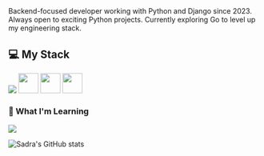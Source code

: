 ##
Backend-focused developer working with Python and Django since 2023. Always open to exciting Python projects. Currently exploring Go to level up my engineering stack.

<!--
**SaDR4M/SaDR4M** is a ✨ _special_ ✨ repository because its `README.md` (this file) appears on your GitHub profile.

Here are some ideas to get you started:

- 🔭 I’m currently working on ...
- 🌱 I’m currently learning ...
- 👯 I’m looking to collaborate on ...
- 🤔 I’m looking for help with ...
- 💬 Ask me about ...
- 📫 How to reach me: ...
- 😄 Pronouns: ...
- ⚡ Fun fact: ...
-->

## 💻 My Stack

<p align="left">
  <!-- From skillicons -->
  <img src="https://skillicons.dev/icons?i=python,postgres,redis,linux" />

  <!-- Custom: Django, Celery, Uvicorn, NGINX, Pytest -->
  <img src="https://cdn.jsdelivr.net/gh/devicons/devicon/icons/django/django-plain.svg" width="40" />
  <img src="https://cdn.jsdelivr.net/gh/devicons/devicon/icons/pytest/pytest-original.svg" width="40" />
  <img src="https://cdn.jsdelivr.net/gh/devicons/devicon/icons/nginx/nginx-original.svg" width="40" />
</p>

<h3>🚀 What I'm Learning</h3>
<p align="left">
  <!-- From skillicons -->
  <img src="https://skillicons.dev/icons?i=docker,go" />
</p>



![Sadra's GitHub stats](https://github-readme-stats.vercel.app/api?username=SaDR4M&show_icons=true&theme=radical)



